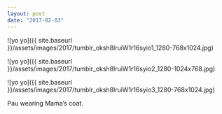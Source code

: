 ```yaml
---
layout: post
date: "2017-02-03"
---
```


![yo yo]({{ site.baseurl }}/assets/images/2017/tumblr_oksh8lruiW1r16syio1_1280-768x1024.jpg)

![yo yo]({{ site.baseurl }}/assets/images/2017/tumblr_oksh8lruiW1r16syio2_1280-1024x768.jpg)

![yo yo]({{ site.baseurl }}/assets/images/2017/tumblr_oksh8lruiW1r16syio3_1280-768x1024.jpg)

Pau wearing Mama’s coat.
